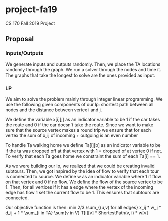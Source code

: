 # project-fa19
CS 170 Fall 2019 Project
## Proposal
### Inputs/Outputs 
We generate inputs and outputs randomly. Then, we place the TA locations randomly through the graph.
We run a solver through the nodes and time it. The graphs that take the longest to solve are the ones provided as input.
### LP
We aim to solve the problem mainly through integer linear programming. We use the following given components of our lp: shortest path between all nodes and the distance between vertex i and j.

We define the variable x[i][j] as an indicator variable to be 1 if the car takes the route and 0 if the car doesn't take the route. Since we want to make sure that the source vertex makes a round trip we ensure that for each vertex the sum of x_ij of incoming + outgoing is an even number

To handle Ta walking home we define Ta[i][b] as an indicator variable  to be if the ta was dropped off at that vertex with 1 = dropped of at vertex 0 if not. To verify that each Ta goes home we constraint the sum of each Ta[i] == 1.

As we were building our lp, we realized that we could be creating invalid subtours. Then, we got inspired by the idea of flow to verify that each tour is connected to source. We define w as an indicator variable where 1 if flow on that vertex and 0 if no flow. We define the flow of the source vertex to be 1. Then, for all vertices if it has a edge where the vertex of the incoming edge has flow 1 set the current flow to be 1. This ensures that subtours are connected.

Our objective function is then: min 2/3 \sum_{(u,v) for all edges} x_ij * w_j * d_ij + 1 * \sum_{i in TA} \sum{v in V} T[i][v] * ShortestPath(v, i) * w[v]
